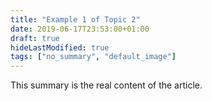 ```yaml
---
title: "Example 1 of Topic 2"
date: 2019-06-17T23:53:00+01:00
draft: true
hideLastModified: true
tags: ["no_summary", "default_image"]
---
```


This summary is the real content of the article. 